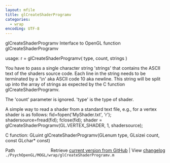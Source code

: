 ```yaml
---
layout: mfile
title: glCreateShaderProgramv
categories:
  - wrap
encoding: UTF-8
---
```


glCreateShaderProgramv  Interface to OpenGL function glCreateShaderProgramv

usage:  r = glCreateShaderProgramv( type, count, strings )

You have to pass a single character string 'strings' that
contains the ASCII text of the shaders source code. Each line in the
string needs to be terminated by a '\\n' aka ASCII code 10 aka newline.
This string will be split up into the array of strings as expected by
the C function glCreateShaderProgramv.

The 'count' parameter is ignored.
'type' is the type of shader.

A simple way to read a shader from a standard text file, e.g., for a
vertex shader is as follows:
fid=fopen('MyShader.txt', 'r');
shadersource=fread(fid);
fclose(fid);
shader = glCreateShaderProgramv(GL.VERTEX\_SHADER, 1, shadersource);

C function:  GLuint glCreateShaderProgramv(GLenum type, GLsizei count, const GLchar\* const)


<div class="code_header" style="text-align:right;">
  <span style="float:left;">Path&nbsp;&nbsp;</span> <span class="counter">Retrieve <a href=
  "https://raw.github.com/Psychtoolbox-3/Psychtoolbox-3/beta/./PsychOpenGL/MOGL/wrap/glCreateShaderProgramv.m">current version from GitHub</a> | View <a href=
  "https://github.com/Psychtoolbox-3/Psychtoolbox-3/commits/beta/./PsychOpenGL/MOGL/wrap/glCreateShaderProgramv.m">changelog</a></span>
</div>
<div class="code">
  <code>./PsychOpenGL/MOGL/wrap/glCreateShaderProgramv.m</code>
</div>
